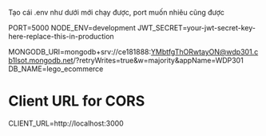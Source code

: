 Tạo cái .env như dưới mới chạy được, port muốn nhiêu cũng được

PORT=5000
NODE_ENV=development
JWT_SECRET=your-jwt-secret-key-here-replace-this-in-production

MONGODB_URI=mongodb+srv://ce181888:YMbtfgThORwtayON@wdp301.cb1lsot.mongodb.net/?retryWrites=true&w=majority&appName=WDP301
DB_NAME=lego_ecommerce

# Client URL for CORS
CLIENT_URL=http://localhost:3000

